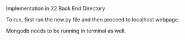 Implementation in 22 Back End Directory

To run, first run the new.py file and then proceed to localhost webpage.

Mongodb needs to be running in terminal as well.
